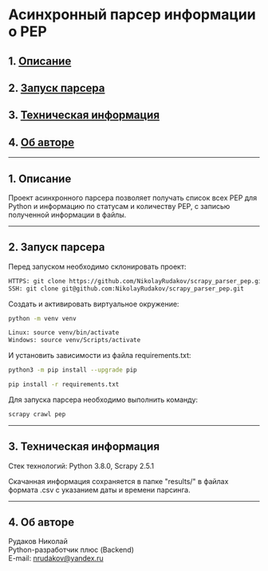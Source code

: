 # Асинхронный парсер информации о PEP

## 1. [Описание](#1)
## 2. [Запуск парсера](#2)
## 3. [Техническая информация](#3)
## 4. [Об авторе](#4)

---
## 1. Описание <a id=1></a>

Проект асинхронного парсера позволяет получать список всех PEP для Python
и информацию по статусам и количеству PEP, с записью полученной информации в файлы.

---
## 2. Запуск парсера <a id=2></a>

Перед запуском необходимо склонировать проект:
```bash
HTTPS: git clone https://github.com/NikolayRudakov/scrapy_parser_pep.git
SSH: git clone git@github.com:NikolayRudakov/scrapy_parser_pep.git
```

Cоздать и активировать виртуальное окружение:
```bash
python -m venv venv
```
```bash
Linux: source venv/bin/activate
Windows: source venv/Scripts/activate
```

И установить зависимости из файла requirements.txt:
```bash
python3 -m pip install --upgrade pip

pip install -r requirements.txt
```

Для запуска парсера необходимо выполнить команду:
```bash
scrapy crawl pep
```

---
## 3. Техническая информация <a id=3></a>

Стек технологий: Python 3.8.0, Scrapy 2.5.1

Скачанная информация сохраняется в папке "results/" в файлах формата .csv с указанием даты и времени парсинга.

---
## 4. Об авторе <a id=4></a>

Рудаков Николай  
Python-разработчик плюс (Backend)  
E-mail: nrudakov@yandex.ru  
